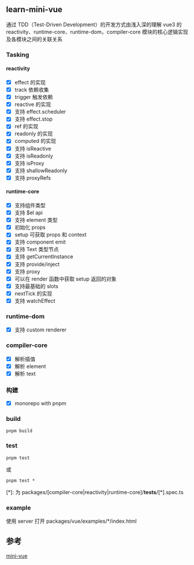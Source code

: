 ## learn-mini-vue

 通过 TDD（Test-Driven Development）的开发方式由浅入深的理解 vue3 的 reactivity、runtime-core、runtime-dom，compiler-core 模块的核心逻辑实现及各模块之间的关联关系
### Tasking

#### reactivity

- [x] effect 的实现
- [x] track 依赖收集
- [x] trigger 触发依赖
- [x] reactive 的实现
- [x] 支持 effect.scheduler
- [x] 支持 effect.stop
- [x] ref 的实现
- [x] readonly 的实现
- [x] computed 的实现
- [x] 支持 isReactive
- [x] 支持 isReadonly
- [x] 支持 isProxy
- [x] 支持 shallowReadonly
- [x] 支持 proxyRefs

#### runtime-core

- [x] 支持组件类型
- [x] 支持 $el api
- [x] 支持 element 类型
- [x] 初始化 props
- [x] setup 可获取 props 和 context
- [x] 支持 component emit
- [x] 支持 Text 类型节点
- [x] 支持 getCurrentInstance
- [x] 支持 provide/inject
- [x] 支持 proxy
- [x] 可以在 render 函数中获取 setup 返回的对象
- [x] 支持最基础的 slots
- [x] nextTick 的实现
- [x] 支持 watchEffect

### runtime-dom
- [x] 支持 custom renderer 

### compiler-core
- [x] 解析插值
- [x] 解析 element
- [x] 解析 text

### 构建
- [x] monorepo with pnpm

### build
```shell
pnpm build
```

### test
```shell
pnpm test
```
或 

```shell
pnpm test *
```
[\*]: 为 packages/[compiler-core|reactivity|runtime-core]/__tests__/[\*].spec.ts


### example

使用 server 打开 packages/vue/examples/\*/index.html

## 参考
[mini-vue](https://github.com/cuixiaorui/mini-vue) 